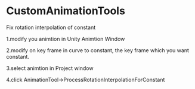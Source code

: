 # CustomAnimationTools

Fix rotation interpolation of constant


1.modify you animtion in Unity Animtion Window

2.modify on key frame in curve to constant, the key frame which you want constant.

3.select animtion in Project window

4.click AnimationTool->ProcessRotationInterpolationForConstant
